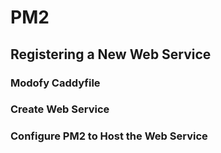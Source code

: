 # PM2


## Registering a New Web Service


### Modofy Caddyfile


### Create Web Service


### Configure PM2 to Host the Web Service